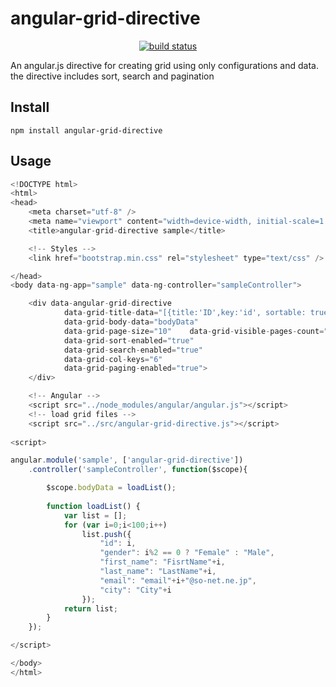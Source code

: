 # angular-grid-directive
<p align="center">
    <a href="https://travis-ci.org/badges/shields">
        <img src="https://travis-ci.org/tWinE-xx/angular-grid-directive.svg?branch=master" alt="build status">
    </a>
</p>
An angular.js directive for creating grid using only configurations and data. the directive includes sort, search and pagination

## Install
```
npm install angular-grid-directive
```

## Usage
```js
<!DOCTYPE html>
<html>
<head>
	<meta charset="utf-8" />
	<meta name="viewport" content="width=device-width, initial-scale=1.0" />
	<title>angular-grid-directive sample</title>

	<!-- Styles -->
	<link href="bootstrap.min.css" rel="stylesheet" type="text/css" /> 

</head>
<body data-ng-app="sample" data-ng-controller="sampleController">

	<div data-angular-grid-directive		 
			data-grid-title-data="[{title:'ID',key:'id', sortable: true },{ title:'GENGER',key:'gender', sortable: true },{ title:'FIRST NAME',key:'first_name', sortable: true },{ title:'LAST NAME',key:'last_name', sortable: true },{ title:'EMAIL',key:'email', sortable: true },{ title:'CITY',key:'city', sortable: true }]"
			data-grid-body-data="bodyData"
			data-grid-page-size="10"	data-grid-visible-pages-count="5" 
			data-grid-sort-enabled="true"
			data-grid-search-enabled="true" 
			data-grid-col-keys="6" 
			data-grid-paging-enabled="true">
	</div>

	<!-- Angular -->
	<script src="../node_modules/angular/angular.js"></script>
	<!-- load grid files -->
	<script src="../src/angular-grid-directive.js"></script>
	
<script>

angular.module('sample', ['angular-grid-directive'])
	.controller('sampleController', function($scope){

		$scope.bodyData = loadList();
		
		function loadList() {
			var list = [];
			for (var i=0;i<100;i++)
				list.push({
					"id": i,
					"gender": i%2 == 0 ? "Female" : "Male",
					"first_name": "FisrtName"+i,
					"last_name": "LastName"+i,
					"email": "email"+i+"@so-net.ne.jp",
					"city": "City"+i
				});
			return list;
		}	
	});

</script>

</body>
</html>
```